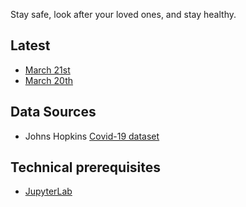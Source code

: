 Stay safe, look after your loved ones, and stay healthy.

## Latest

* [March 21st](html/20200321-covid-model.html)
* [March 20th](html/20200320-covid-model.html)


## Data Sources

* Johns Hopkins [Covid-19 dataset](https://github.com/CSSEGISandData/COVID-19)


## Technical prerequisites

* [JupyterLab](https://jupyter.org/)
